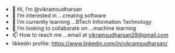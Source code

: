 - 👋 Hi, I’m @vikramsudharsan
- 👀 I’m interested in ...creating software
- 🌱 I’m currently learning ...BTech Information Technology
- 💞️ I’m looking to collaborate on ...machine learning
- 📫 How to reach me ...email at vikramsudharsan29@gmail.com
- likkedin profile: https://www.linkedin.com/in/vikramsudharsan/

<!---
vikramsudharsan/vikramsudharsan is a ✨ special ✨ repository because its `README.md` (this file) appears on your GitHub profile.
You can click the Preview link to take a look at your changes.
--->
